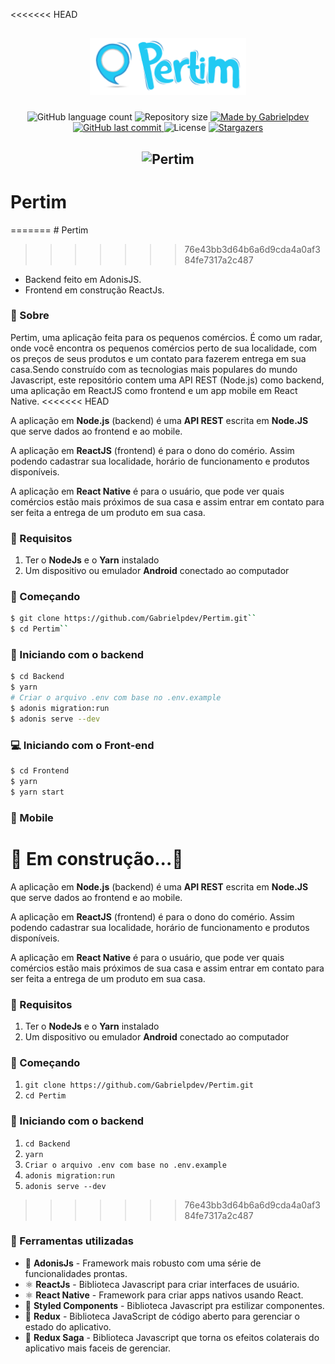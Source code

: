 <<<<<<< HEAD
﻿<h2 align="center">
    <img alt="GoFinaces" title="#GoFinaces" src=".github/logo.png" width="250px" />
</h2>
  
<p align="center">
  <img alt="GitHub language count" src="https://img.shields.io/github/languages/count/Gabrielpdev/Pertim?color=%2304D361">

  <img alt="Repository size" src="https://img.shields.io/github/repo-size/Gabrielpdev/Pertim">

  	
  <a href="https://www.linkedin.com/in/gabriel-pereira-oliveira-78b1801ab/">
    <img alt="Made by Gabrielpdev" src="https://img.shields.io/badge/made%20by-Gabrielpdev-%2304D361">
  </a>
	
  
  <a href="https://github.com/Gabrielpdev/Pertim/commits/master">
    <img alt="GitHub last commit" src="https://img.shields.io/github/last-commit/Gabrielpdev/Pertim">
  </a>

  <img alt="License" src="https://img.shields.io/badge/license-MIT-brightgreen">
   <a href="https://github.com/Gabrielpdev/Pertim/stargazers">
    <img alt="Stargazers" src="https://img.shields.io/github/stars/Gabrielpdev/Pertim?style=social">
  </a>
</p>

<h2 align="center">
    <img alt="Pertim" title="#Pertim" src=".github/pertim.gif" width="800px" />
</h2>

# Pertim
=======
﻿# Pertim

>>>>>>> 76e43bb3d64b6a6d9cda4a0af384fe7317a2c487

* Backend feito em AdonisJS. 
* Frontend em construção ReactJs. 

### 📜 Sobre
Pertim, uma aplicação feita para os pequenos comércios. É como um radar, onde você encontra os pequenos comércios perto de sua localidade, com os preços de seus produtos e um contato para fazerem entrega em sua casa.Sendo construído com as tecnologias mais populares do mundo Javascript, este repositório contem uma API REST (Node.js) como backend, uma aplicação em ReactJS como frontend e um app mobile em React Native.
<<<<<<< HEAD

A aplicação em **Node.js** (backend) é uma **API REST** escrita em **Node.JS** que serve dados ao frontend e ao mobile.

A aplicação em **ReactJS** (frontend) é para o dono do comério. Assim podendo cadastrar sua localidade, horário de funcionamento e produtos disponíveis.

A aplicação em **React Native** é para o usuário, que pode ver quais comércios estão mais próximos de sua casa e assim entrar em contato para ser feita a entrega de um produto em sua casa.

### 🔽 Requisitos
1. Ter o **NodeJs** e o **Yarn** instalado
2. Um dispositivo ou emulador **Android** conectado ao computador

### :rocket: Começando
```bash
$ git clone https://github.com/Gabrielpdev/Pertim.git``
$ cd Pertim``
```

### :rocket: Iniciando com o backend
```bash
$ cd Backend
$ yarn
# Criar o arquivo .env com base no .env.example
$ adonis migration:run
$ adonis serve --dev
```

### 💻 Iniciando com o Front-end 
```bash
$ cd Frontend
$ yarn
$ yarn start
```

### 📱 Mobile

🚧 Em construção...🚧
=======

A aplicação em **Node.js** (backend) é uma **API REST** escrita em **Node.JS** que serve dados ao frontend e ao mobile.

A aplicação em **ReactJS** (frontend) é para o dono do comério. Assim podendo cadastrar sua localidade, horário de funcionamento e produtos disponíveis.

A aplicação em **React Native** é para o usuário, que pode ver quais comércios estão mais próximos de sua casa e assim entrar em contato para ser feita a entrega de um produto em sua casa.

### 🔽 Requisitos
1. Ter o **NodeJs** e o **Yarn** instalado
2. Um dispositivo ou emulador **Android** conectado ao computador

### :rocket: Começando
1. ``git clone https://github.com/Gabrielpdev/Pertim.git``
2. ``cd Pertim``

### :rocket: Iniciando com o backend
1. ``cd Backend``
2. ``yarn``
3. ``Criar o arquivo .env com base no .env.example``
4. ``adonis migration:run``
6. ``adonis serve --dev``
>>>>>>> 76e43bb3d64b6a6d9cda4a0af384fe7317a2c487

### 🧰  Ferramentas utilizadas
- 🔼 **AdonisJs** - Framework mais robusto com uma série de funcionalidades prontas.
- ⚛️ **ReactJs** - Biblioteca Javascript para criar interfaces de usuário.
- ⚛️ **React Native** - Framework para criar apps nativos usando React.
- 💅 **Styled Components** - Biblioteca Javascript pra estilizar componentes.
- 🔁 **Redux** - Biblioteca JavaScript de código aberto para gerenciar o estado do aplicativo.
- 🔂 **Redux Saga** - Biblioteca Javascript que torna os efeitos colaterais do aplicativo mais faceis de gerenciar.
